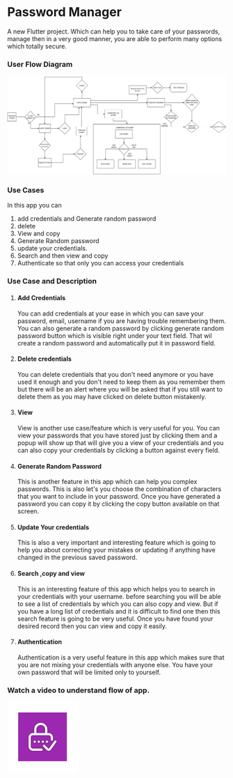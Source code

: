 # Password Manager
A new Flutter project. Which can help you to take care of your passwords, manage then in a very good manner, you are able to perform many options which totally secure.

### User Flow Diagram

![](image/user_flow_diagram.png)

### Use Cases
In this app you can
1. add credentials and Generate random password
2. delete
3. View and copy
4. Generate Random password 
5. update your credentials.
6. Search and then view and copy
7. Authenticate so that only you can access your credentials

### Use Case and Description

1. #### Add Credentials
    You can add credentials at your ease in which you can save your password, email, username if you are having trouble remembering them.
You can also generate a random password by clicking generate random password button which is visible right under your text field. That
wil create a random password and automatically put it in password field.
2. #### Delete credentials
    You can delete credentials that you don't need anymore or you have used it enough and you don't need to keep them as you remember
them but there will be an alert where you will be asked that if you still want to delete them as you may have clicked on delete button
mistakenly.
3. #### View
    View is another use case/feature which is very useful for you. You can view your passwords that you have stored just by clicking 
them and a popup will show up that will give you a view of your credentials and you can also copy your credentials by clicking a button 
against every field.
4. #### Generate Random Password
    This is another feature in this app which can help you complex passwords. This is also let's you choose the combination of characters
that you want to include in your password. Once you have generated a password you can copy it by clicking the copy button available on
that screen.
5. #### Update Your credentials
    This is also a very important and interesting feature which is going to help you about correcting your mistakes or updating if 
anything have changed in the previous saved password. 
6. #### Search ,copy and view
    This is an interesting feature of this app which helps you to search in your credentials with your username. before searching you
will be able to see a list of credentials by which you can also copy and view. But if you have a long list of credentials and it is 
difficult to find one then this search feature is going to be very useful. Once you have found your desired record then you can view 
and copy it easily.
7. #### Authentication
    Authentication is a very useful feature in this app which makes sure that you are not mixing your credentials with anyone else. 
You have your own password that will be limited only to yourself.


### Watch a video to understand flow of app.

[![Watch the video](image/ic_launcher_foreground.png)](https://www.youtube.com/watch?v=Rr890cZD4Xs)




